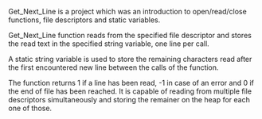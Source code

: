 Get_Next_Line is a project which was an introduction to open/read/close functions, file descriptors and static variables.

Get_Next_Line function reads from the specified file descriptor and stores the read text in the specified string variable, one line per call.

A static string variable is used to store the remaining characters read after the first encountered new line between the calls of the function.

The function returns 1 if a line has been read, -1 in case of an error and 0 if the end of file has been reached.
It is capable of reading from multiple file descriptors simultaneously and storing the remainer on the heap for each one of those.
